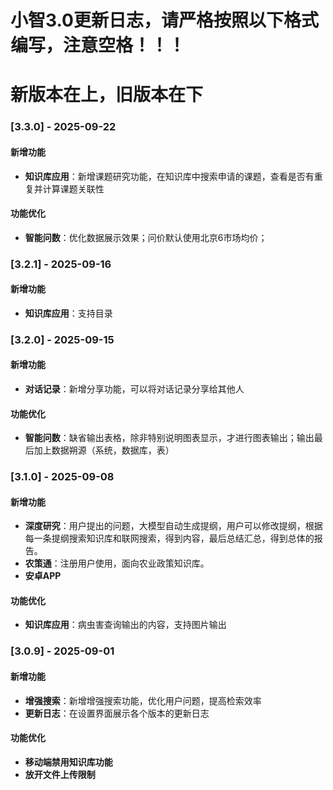 # 小智3.0更新日志，请严格按照以下格式编写，注意空格！！！
# 新版本在上，旧版本在下

### [3.3.0] - 2025-09-22
#### 新增功能
- **知识库应用**：新增课题研究功能，在知识库中搜索申请的课题，查看是否有重复并计算课题关联性
#### 功能优化
- **智能问数**：优化数据展示效果；问价默认使用北京6市场均价；

### [3.2.1] - 2025-09-16
#### 新增功能
- **知识库应用**：支持目录

### [3.2.0] - 2025-09-15
#### 新增功能
- **对话记录**：新增分享功能，可以将对话记录分享给其他人
#### 功能优化
- **智能问数**：缺省输出表格，除非特别说明图表显示，才进行图表输出；输出最后加上数据朔源（系统，数据库，表）

### [3.1.0] - 2025-09-08
#### 新增功能
- **深度研究**：用户提出的问题，大模型自动生成提纲，用户可以修改提纲，根据每一条提纲搜索知识库和联网搜索，得到内容，最后总结汇总，得到总体的报告。
- **农策通**：注册用户使用，面向农业政策知识库。
- **安卓APP**
#### 功能优化
- **知识库应用**：病虫害查询输出的内容，支持图片输出

### [3.0.9] - 2025-09-01
#### 新增功能
- **增强搜索**：新增增强搜索功能，优化用户问题，提高检索效率
- **更新日志**：在设置界面展示各个版本的更新日志
#### 功能优化
- **移动端禁用知识库功能**
- **放开文件上传限制**